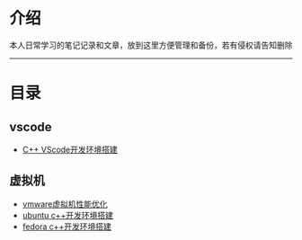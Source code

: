 
# 介绍
本人日常学习的笔记记录和文章，放到这里方便管理和备份，若有侵权请告知删除

* * *

# 目录

## vscode
* [C++ VScode开发环境搭建](vscode/win10+WSL2+Ubuntu+VScode+C++开发环境搭建.md)

## 虚拟机
* [vmware虚拟机性能优化](vmware/vmware-optimize.md)
* [ubuntu c++开发环境搭建](vmware/ubuntu-c%2B%2Bbuild.md)
* [fedora c++开发环境搭建](vmware/fedora-c%2B%2Bbuild.md)